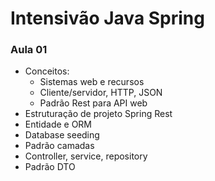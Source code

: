 Intensivão Java Spring
===========================

### Aula 01

- Conceitos:
    - Sistemas web e recursos
    - Cliente/servidor, HTTP, JSON
    - Padrão Rest para API web
- Estruturação de projeto Spring Rest
- Entidade e ORM
- Database seeding
- Padrão camadas
- Controller, service, repository
- Padrão DTO